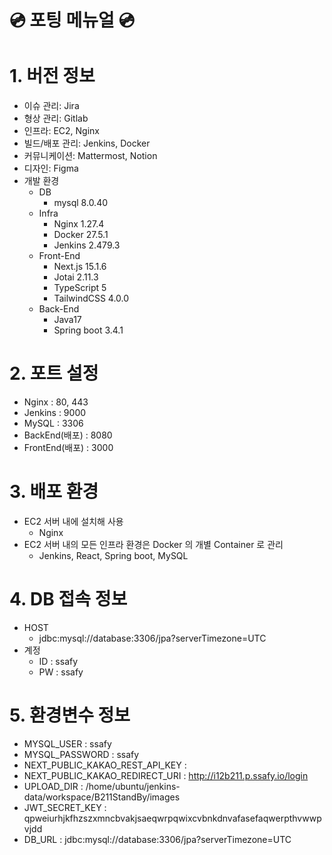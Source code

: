 # 💿 포팅 메뉴얼 💿

# 1. 버전 정보

- 이슈 관리: Jira
- 형상 관리: Gitlab
- 인프라: EC2, Nginx
- 빌드/배포 관리: Jenkins, Docker
- 커뮤니케이션: Mattermost, Notion
- 디자인: Figma
- 개발 환경
  - DB
    - mysql 8.0.40
  - Infra
    - Nginx 1.27.4
    - Docker 27.5.1
    - Jenkins 2.479.3
  - Front-End
    - Next.js 15.1.6
    - Jotai 2.11.3
    - TypeScript 5
    - TailwindCSS 4.0.0
  - Back-End
    - Java17
    - Spring boot 3.4.1

# 2. 포트 설정

- Nginx : 80, 443
- Jenkins : 9000
- MySQL : 3306
- BackEnd(배포) : 8080
- FrontEnd(배포) : 3000

# 3. 배포 환경

- EC2 서버 내에 설치해 사용
  - Nginx
- EC2 서버 내의 모든 인프라 환경은 Docker 의 개별 Container 로 관리
  - Jenkins, React, Spring boot, MySQL

# 4. DB 접속 정보

- HOST
  - jdbc:mysql://database:3306/jpa?serverTimezone=UTC
- 계정
  - ID : ssafy
  - PW : ssafy

# 5. 환경변수 정보

- MYSQL_USER : ssafy
- MYSQL_PASSWORD : ssafy
- NEXT_PUBLIC_KAKAO_REST_API_KEY :
- NEXT_PUBLIC_KAKAO_REDIRECT_URI : http://i12b211.p.ssafy.io/login
- UPLOAD_DIR : /home/ubuntu/jenkins-data/workspace/B211StandBy/images
- JWT_SECRET_KEY : qpweiurhjkfhzszxmncbvakjsaeqwrpqwixcvbnkdnvafasefaqwerpthvwwpvjdd
- DB_URL : jdbc:mysql://database:3306/jpa?serverTimezone=UTC
